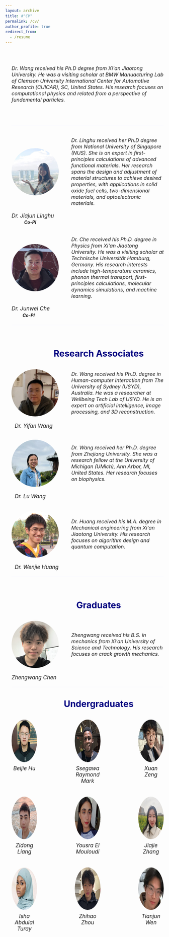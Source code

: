 ```yaml
---
layout: archive
title: #"CV"
permalink: /cv/
author_profile: true
redirect_from:
  - /resume
---
```


<div style="margin-left: 20px;">  
<!-- 
  <div style="margin-left: 90px; text-align: center;">  
<span style="line-height: 1; font-size:14px;"> <h1 style="color:	#000080;">PI</h1> </span> 
  </div>
-->

<div style="display: flex; align-items: center; margin-top: 50px; margin-bottom: 20px;">

  <em style="font-size: 16px;">Dr. Wang received his Ph.D degree from Xi'an Jiaotong University. He was a visiting scholar at BMW Manuacturing Lab of Clemson University International Center for Automotive Research (CUICAR), SC, United States. His research focuses on computational physics and related from a perspective of fundemental particles.  </em>
</div><br>

<hr style="border: 0; 
          height: 1px; 
          background: #f8f8ff; 
          margin: 20px 0;">
  <br /> 
  
<!-- 
<div>
  <p class="name" style="font-size:17px; margin:0; line-height:1.2">
    <em>Dr. Wang</em>
  </p>
  <p class="name" style="font-size:14px; margin:0; line-height:1.2; 
                        position: relative; left: 40px;">
    <strong><em>PI</em></strong>
  </p>

</div><br>
-->

<div style="display: flex; align-items: center; margin-bottom: 20px;">
  <img src="../images/lh2.jpg" alt="Person's Name" style="width: 150px; height: 150px; margin-right: 40px; border-radius: 50%;">
  <em style="font-size: 16px;">Dr. Linghu received her Ph.D degree from National University of Singapore (NUS). She is an expert in first-principles calculations of advanced functional materials. Her research spans the design and adjustment of material structures to achieve desired properties, with applications in solid oxide fuel cells, two-dimensional materials, and optoelectronic materials. </em>
</div>
<div>
  <p class="name" style="font-size:17px; margin:0; line-height:1.2">
    <em>Dr. Jiajun Linghu</em>
  </p>
  <p class="name" style="font-size:14px; margin:0; line-height:1.5; 
                        position: relative; left: 40px;">
    <strong><em>Co-PI</em></strong>
  </p>

</div><br><br>


 <div style="display: flex; align-items: center; margin-bottom: 20px;">
  <img src="../images/jw.png" alt="Person's Name" style="width: 150px; height: 150px; margin-right: 40px; border-radius: 50%;">
  <em style="font-size: 16px;">Dr. Che received his Ph.D. degree in Physics from Xi'an Jiaotong University. He was a visiting scholar at Technische Universität Hamburg, Germany. His research interests include high-temperature ceramics, phonon thermal transport, first-principles calculations, molecular dynamics simulations, and machine learning. </em>
</div>
<div>
  <p class="name" style="font-size:17px; margin: 0px; line-height:1.2">
    <em>Dr. Junwei Che</em>
  </p>
  <p class="name" style="font-size:14px; margin:0; line-height:1.5; 
                        position: relative; left: 35px;">
    <strong><em>Co-PI</em></strong>
  </p>

</div>
<hr style="border: 0; 
          height: 1px; 
          background: #f8f8ff; 
          margin: 20px 0;">


<br>
<div style="margin-left: 70px; text-align: center;">    
<span style="line-height: 1; font-size:14px;"> <h1 style="color:	#000080;">Research Associates</h1> </span> 
 </div>
 
<br>

 <div style="display: flex; align-items: center; margin-bottom: 20px;">
  <img src="../images/yf.png" alt="Person's Name" style="width: 150px; height: 150px; margin-right: 40px; border-radius: 50%;">
  <em style="font-size: 16px;">Dr. Wang received his Ph.D. degree in Human-computer Interaction from The University of Sydney (USYD), Australia. He was a researcher at Wellbeing Tech Lab of USYD. He is an expert on artificial intelligence, image processing, and 3D reconstruction.</em>
</div>
<div>
  <p class="name" style="font-size:17px; margin-left: 10px; line-height:1.2">
    <em>Dr. Yifan Wang</em>
 </p><br>

 <div style="display: flex; align-items: center; margin-bottom: 20px;">
  <img src="../images/wl.png" alt="Person's Name" style="width: 150px; height: 150px; margin-right: 40px; border-radius: 50%;">
  <em style="font-size: 16px;">Dr. Wang received her Ph.D. degree from Zhejiang University. She was a research fellow at the University of Michigan (UMich), Ann Arbor, MI, United States. Her research focuses on biophysics.</em>
</div>
<div>
  <p class="name" style="font-size:17px; margin-left: 10px; line-height:1.2">
    <em>Dr. Lu Wang</em>
 </p><br>

 <div style="display: flex; align-items: center; margin-bottom: 20px;">
  <img src="../images/hwj.png" alt="Person's Name" style="width: 150px; height: 150px; margin-right: 40px; border-radius: 50%;">
  <em style="font-size: 16px;">Dr. Huang received his M.A. degree in Mechanical engineering from Xi'an Jiaotong University. His research focuses on algorithm design and quantum computation. </em>
</div>
<div>
  <p class="name" style="font-size:17px; margin-left: 10px; line-height:1.2">
    <em>Dr. Wenjie Huang</em>
 </p>
 

<hr style="border: 0; 
          height: 1px; 
          background: #f8f8ff; 
          margin: 20px 0;">
  <br /> 
  

<div style="margin-left: 70px; text-align: center;">    
<span style="line-height: 1; font-size:14px;"> <h1 style="color:	#000080;">Graduates</h1> </span> 
 </div>

<br>

<div style="display: flex; align-items: center; margin-bottom: 20px;">
  <img src="../images/zw.png" alt="Person's Name" style="width: 150px; height: 150px; margin-right: 40px; border-radius: 50%;">
  <em style="font-size: 16px;">Zhengwang received his B.S. in mechanics from Xi'an University of Science and Technology. His research focuses on crack growth mechanics. </em>
</div>
<div>
  <p class="name" style="font-size:17px; margin:0; line-height:1.2">
    <em>Zhengwang Chen </em>
  </p>


</div>

<hr style="border: 0; 
          height: 1px; 
          background: #f8f8ff; 
          margin: 20px 0;">


         
<div style="margin-left: 70px; text-align: center;">  
  <span style="line-height: 1; font-size:14px;"> <h1 style="color: #000080;">Undergraduates</h1> </span> 
</div> <br>    

    

<div style="display: flex; justify-content: space-between; margin-bottom: 20px; gap: 120px;">
  <!-- 第1个成员 -->
  <div style="flex: 1 1 45%; display: flex; flex-direction: column; align-items: center; text-align: center;">
    <img src="../images/bj.jpg" 
         alt="bj"
         style="width: 135px; height: 135px; margin-bottom: 10px; border-radius: 50%;">
    <p class="name" style="font-size:17px; margin:0;">
      <em>Beijie Hu</em>
    </p>
    <em style="font-size: 16px; margin-top: 20px; text-align: left;">
       <!--Beijie is interested in computational physics.-->
    </em>
  </div>

  <!-- 第2个成员 -->
  <div style="flex: 1 1 45%; display: flex; flex-direction: column; align-items: center; text-align: center;">
    <img src="../images/mark.png" 
         alt="Ssegawa Raymond Mark"
         style="width: 135px; height: 135px; margin-bottom: 10px; border-radius: 50%;">
    <p class="name" style="font-size:17px; margin:0;">
      <em>Ssegawa Raymond Mark</em>
    </p>
    <em style="font-size: 16px; margin-top: 20px; text-align: left;">
       <!--Mark is interested in theoretical physics.-->
    </em>
  </div>

 <!-- 第3个成员 -->
  <div style="flex: 1 1 45%; display: flex; flex-direction: column; align-items: center; text-align: center;">
    <img src="../images/zx.jpg" 
         alt="zx"
         style="width: 135px; height: 135px; margin-bottom: 10px; border-radius: 50%;">
    <p class="name" style="font-size:17px; margin:0;">
      <em>Xuan Zeng</em>
    </p>
    <em style="font-size: 16px; margin-top: 20px; text-align: left;">
      <!--Xuan is interested in computational physics.-->
    </em>
  </div>
  
</div>

 <!-- 2nd row -->
<div style="display: flex; justify-content: space-between; margin-bottom: 20px; gap: 120px;">
  <!-- 第1个成员 -->
  <div style="flex: 1 1 45%; display: flex; flex-direction: column; align-items: center; text-align: center;">
    <img src="../images/Lzd.png" 
         alt="lzd"
         style="width: 135px; height: 135px; margin-bottom: 10px; border-radius: 50%;">
    <p class="name" style="font-size:17px; margin:0;">
      <em>Zidong Liang</em>
    </p>
    <em style="font-size: 16px; margin-top: 20px; text-align: left;">
       <!--Beijie is interested in computational physics.-->
    </em>
  </div>

  <!-- 第2个成员 -->
  <div style="flex: 1 1 45%; display: flex; flex-direction: column; align-items: center; text-align: center;">
    <img src="../images/Yousra.png" 
         alt="Yousra El Mouloudi"
         style="width: 135px; height: 135px; margin-bottom: 10px; border-radius: 50%;">
    <p class="name" style="font-size:17px; margin:0;">
      <em>Yousra El Mouloudi</em>
    </p>
    <em style="font-size: 16px; margin-top: 20px; text-align: left;">
       <!--Mark is interested in theoretical physics.-->
    </em>
  </div>

 <!-- 第3个成员 -->
  <div style="flex: 1 1 45%; display: flex; flex-direction: column; align-items: center; text-align: center;">
    <img src="../images/zjj.jpg" 
         alt="zjj"
         style="width: 135px; height: 135px; margin-bottom: 10px; border-radius: 50%;">
    <p class="name" style="font-size:17px; margin:0;">
      <em>Jiajie Zhang</em>
    </p>
    <em style="font-size: 16px; margin-top: 20px; text-align: left;">
      <!--Xuan is interested in computational physics.-->
    </em>
  </div>
  
</div>

 <!-- 3rd row -->
<div style="display: flex; justify-content: space-between; margin-bottom: 20px; gap: 120px;">
  <!-- 第1个成员 -->
  <div style="flex: 1 1 45%; display: flex; flex-direction: column; align-items: center; text-align: center;">
    <img src="../images/Turay.png" 
         alt="Turay"
         style="width: 135px; height: 135px; margin-bottom: 10px; border-radius: 50%;">
    <p class="name" style="font-size:17px; margin:0;">
      <em>Isha Abdulai Turay</em>
    </p>
    <em style="font-size: 16px; margin-top: 20px; text-align: left;">
       <!--Beijie is interested in computational physics.-->
    </em>
  </div>

  <!-- 第2个成员 -->
  <div style="flex: 1 1 45%; display: flex; flex-direction: column; align-items: center; text-align: center;">
    <img src="../images/zzh.png" 
         alt="zz"
         style="width: 135px; height: 135px; margin-bottom: 10px; border-radius: 50%;">
    <p class="name" style="font-size:17px; margin:0;">
      <em>Zhihao Zhou</em>
    </p>
    <em style="font-size: 16px; margin-top: 20px; text-align: left;">
       <!--Mark is interested in theoretical physics.-->
    </em>
  </div>

 <!-- 第3个成员 -->
  <div style="flex: 1 1 45%; display: flex; flex-direction: column; align-items: center; text-align: center;">
    <img src="../images/wtj.png" 
         alt="zjj"
         style="width: 135px; height: 135px; margin-bottom: 10px; border-radius: 50%;">
    <p class="name" style="font-size:17px; margin:0;">
      <em>Tianjun Wen</em>
    </p>
    <em style="font-size: 16px; margin-top: 20px; text-align: left;">
      <!--Xuan is interested in computational physics.-->
    </em>
  </div>
  
</div>


